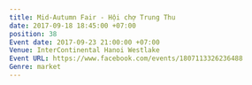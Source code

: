 ```yaml
---
title: Mid-Autumn Fair - Hội chợ Trung Thu
date: 2017-09-18 18:45:00 +07:00
position: 38
Event date: 2017-09-23 21:00:00 +07:00
Venue: InterContinental Hanoi Westlake
Event URL: https://www.facebook.com/events/1807113326236488
Genre: market
---
```


